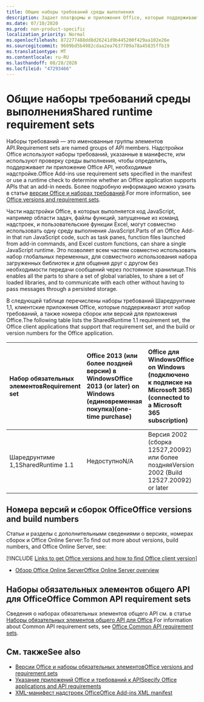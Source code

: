 ```yaml
---
title: Общие наборы требований среды выполнения
description: Задает платформы и приложения Office, которые поддерживают API Шаредрунтиме.
ms.date: 07/10/2020
ms.prod: non-product-specific
localization_priority: Normal
ms.openlocfilehash: 872277488dd8d26241d9b445200f429aa102e26e
ms.sourcegitcommit: 9609bd5b4982cdaa2ea7637709a78a45835ffb19
ms.translationtype: MT
ms.contentlocale: ru-RU
ms.lasthandoff: 08/28/2020
ms.locfileid: "47293466"
---
```

# <a name="shared-runtime-requirement-sets"></a><span data-ttu-id="8fffd-103">Общие наборы требований среды выполнения</span><span class="sxs-lookup"><span data-stu-id="8fffd-103">Shared runtime requirement sets</span></span>

<span data-ttu-id="8fffd-104">Наборы требований — это именованные группы элементов API.</span><span class="sxs-lookup"><span data-stu-id="8fffd-104">Requirement sets are named groups of API members.</span></span> <span data-ttu-id="8fffd-105">Надстройки Office используют наборы требований, указанные в манифесте, или используют проверку среды выполнения, чтобы определить, поддерживает ли приложение Office API, необходимые надстройке.</span><span class="sxs-lookup"><span data-stu-id="8fffd-105">Office Add-ins use requirement sets specified in the manifest or use a runtime check to determine whether an Office application supports APIs that an add-in needs.</span></span> <span data-ttu-id="8fffd-106">Более подробную информацию можно узнать в статье [версии Office и наборах требований](../../develop/office-versions-and-requirement-sets.md).</span><span class="sxs-lookup"><span data-stu-id="8fffd-106">For more information, see [Office versions and requirement sets](../../develop/office-versions-and-requirement-sets.md).</span></span>

<span data-ttu-id="8fffd-107">Части надстройки Office, в которых выполняется код JavaScript, например области задач, файлы функций, запущенные из команд надстроек, и пользовательские функции Excel, могут совместно использовать одну среду выполнения JavaScript.</span><span class="sxs-lookup"><span data-stu-id="8fffd-107">Parts of an Office Add-in that run JavaScript code, such as task panes, function files launched from add-in commands, and Excel custom functions, can share a single JavaScript runtime.</span></span> <span data-ttu-id="8fffd-108">Это позволяет всем частям совместно использовать набор глобальных переменных, для совместного использования набора загруженных библиотек и для общения друг с другом без необходимости передачи сообщений через постоянное хранилище.</span><span class="sxs-lookup"><span data-stu-id="8fffd-108">This enables all the parts to share a set of global variables, to share a set of loaded libraries, and to communicate with each other without having to pass messages through a persisted storage.</span></span>

<span data-ttu-id="8fffd-109">В следующей таблице перечислены наборы требований Шаредрунтиме 1,1, клиентские приложения Office, которые поддерживают этот набор требований, а также номера сборок или версий для приложения Office.</span><span class="sxs-lookup"><span data-stu-id="8fffd-109">The following table lists the SharedRuntime 1.1 requirement set, the Office client applications that support that requirement set, and the build or version numbers for the Office application.</span></span>

|  <span data-ttu-id="8fffd-110">Набор обязательных элементов</span><span class="sxs-lookup"><span data-stu-id="8fffd-110">Requirement set</span></span>  |  <span data-ttu-id="8fffd-111">Office 2013 (или более поздней версии) в Windows</span><span class="sxs-lookup"><span data-stu-id="8fffd-111">Office 2013 (or later) on Windows</span></span><br><span data-ttu-id="8fffd-112">(единовременная покупка)</span><span class="sxs-lookup"><span data-stu-id="8fffd-112">(one-time purchase)</span></span> | <span data-ttu-id="8fffd-113">Office для Windows</span><span class="sxs-lookup"><span data-stu-id="8fffd-113">Office on Windows</span></span><br><span data-ttu-id="8fffd-114">(подключено к подписке на Microsoft 365)</span><span class="sxs-lookup"><span data-stu-id="8fffd-114">(connected to a Microsoft 365 subscription)</span></span>   |  <span data-ttu-id="8fffd-115">Office для iPad</span><span class="sxs-lookup"><span data-stu-id="8fffd-115">Office on iPad</span></span><br><span data-ttu-id="8fffd-116">(подключено к подписке на Microsoft 365)</span><span class="sxs-lookup"><span data-stu-id="8fffd-116">(connected to a Microsoft 365 subscription)</span></span>  |  <span data-ttu-id="8fffd-117">Office для Mac</span><span class="sxs-lookup"><span data-stu-id="8fffd-117">Office on Mac</span></span><br><span data-ttu-id="8fffd-118">(подключено к подписке на Microsoft 365)</span><span class="sxs-lookup"><span data-stu-id="8fffd-118">(connected to a Microsoft 365 subscription)</span></span>  | <span data-ttu-id="8fffd-119">Office в Интернете</span><span class="sxs-lookup"><span data-stu-id="8fffd-119">Office on the web</span></span>  | <span data-ttu-id="8fffd-120">Office Online Server</span><span class="sxs-lookup"><span data-stu-id="8fffd-120">Office Online Server</span></span> |
|:-----|:-----|:-----|:-----|:-----|:-----|:-----|
| <span data-ttu-id="8fffd-121">Шаредрунтиме 1,1</span><span class="sxs-lookup"><span data-stu-id="8fffd-121">SharedRuntime 1.1</span></span>  | <span data-ttu-id="8fffd-122">Недоступно</span><span class="sxs-lookup"><span data-stu-id="8fffd-122">N/A</span></span> | <span data-ttu-id="8fffd-123">Версия 2002 (сборка 12527,20092) или более поздняя</span><span class="sxs-lookup"><span data-stu-id="8fffd-123">Version 2002 (Build 12527.20092) or later</span></span> | <span data-ttu-id="8fffd-124">Недоступно</span><span class="sxs-lookup"><span data-stu-id="8fffd-124">N/A</span></span> | <span data-ttu-id="8fffd-125">16.35 или более поздняя</span><span class="sxs-lookup"><span data-stu-id="8fffd-125">16.35 or later</span></span> | <span data-ttu-id="8fffd-126">Февраль 2020 г.</span><span class="sxs-lookup"><span data-stu-id="8fffd-126">February 2020</span></span> | <span data-ttu-id="8fffd-127">Недоступно</span><span class="sxs-lookup"><span data-stu-id="8fffd-127">N/A</span></span> |

## <a name="office-versions-and-build-numbers"></a><span data-ttu-id="8fffd-128">Номера версий и сборок Office</span><span class="sxs-lookup"><span data-stu-id="8fffd-128">Office versions and build numbers</span></span>

<span data-ttu-id="8fffd-129">Статьи и разделы с дополнительными сведениями о версиях, номерах сборок и Office Online Server:</span><span class="sxs-lookup"><span data-stu-id="8fffd-129">To find out more about versions, build numbers, and Office Online Server, see:</span></span>

[!INCLUDE [Links to get Office versions and how to find Office client version](../../includes/links-get-office-versions-builds.md)]
- [<span data-ttu-id="8fffd-130">Обзор Office Online Server</span><span class="sxs-lookup"><span data-stu-id="8fffd-130">Office Online Server overview</span></span>](/officeonlineserver/office-online-server-overview)

## <a name="office-common-api-requirement-sets"></a><span data-ttu-id="8fffd-131">Наборы обязательных элементов общего API для Office</span><span class="sxs-lookup"><span data-stu-id="8fffd-131">Office Common API requirement sets</span></span>

<span data-ttu-id="8fffd-132">Сведения о наборах обязательных элементов общего API см. в статье [Наборы обязательных элементов общего API для Office](office-add-in-requirement-sets.md).</span><span class="sxs-lookup"><span data-stu-id="8fffd-132">For information about Common API requirement sets, see [Office Common API requirement sets](office-add-in-requirement-sets.md).</span></span>

## <a name="see-also"></a><span data-ttu-id="8fffd-133">См. также</span><span class="sxs-lookup"><span data-stu-id="8fffd-133">See also</span></span>

- [<span data-ttu-id="8fffd-134">Версии Office и наборы обязательных элементов</span><span class="sxs-lookup"><span data-stu-id="8fffd-134">Office versions and requirement sets</span></span>](../../develop/office-versions-and-requirement-sets.md)
- [<span data-ttu-id="8fffd-135">Указание приложений Office и требований к API</span><span class="sxs-lookup"><span data-stu-id="8fffd-135">Specify Office applications and API requirements</span></span>](../../develop/specify-office-hosts-and-api-requirements.md)
- [<span data-ttu-id="8fffd-136">XML-манифест надстроек Office</span><span class="sxs-lookup"><span data-stu-id="8fffd-136">Office Add-ins XML manifest</span></span>](../../develop/add-in-manifests.md)
